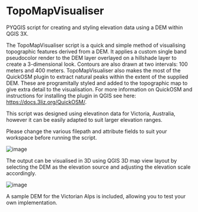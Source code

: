 # TopoMapVisualiser
PYQGIS script for creating and styling elevation data using a DEM within QGIS 3X.


The TopoMapVisualiser script is a quick and simple method of visualising topographic features derived from a DEM. It applies a custom single band pseudocolor render to the DEM layer overlayed on a hillshade layer to create a 3-dimensional look. Contours are also drawn at two intervals: 100 meters and 400 meters. TopoMapVisualiser also makes the most of the QuickOSM plugin to extract natural peaks within the extent of the supplied DEM. These are programitally styled and added to the topographic map to give extra detail to the visualisation. For more information on QuickOSM and instructions for installing the plugin in QGIS see here: https://docs.3liz.org/QuickOSM/.

This script was designed using elevatinon data for Victoria, Australia, however it can be easily adapted to suit larger elevation ranges.

Please change the various filepath and attribute fields to suit your workspace before running the script.


![image](https://user-images.githubusercontent.com/72475218/136927883-fdc21d78-94f3-4120-b87b-1f2ed6e2f868.png)


The output can be visualised in 3D using QGIS 3D map view layout by selecting the DEM as the elevation source and adjusting the elevation scale accordingly.

![image](https://user-images.githubusercontent.com/72475218/136885890-fcc68223-3e0c-4b72-9f8c-c350aa1c06fa.png)


A sample DEM for the Victorian Alps is included, allowing you to test your own implementation.
